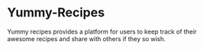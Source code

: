 # Yummy-Recipes
Yummy recipes provides a platform for users to keep track of their awesome recipes and share with others if they so wish.
